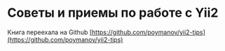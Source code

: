 # Советы и приемы по работе с Yii2

Книга переехала на Github [https://github.com/poymanov/yii2-tips](https://github.com/poymanov/yii2-tips)
